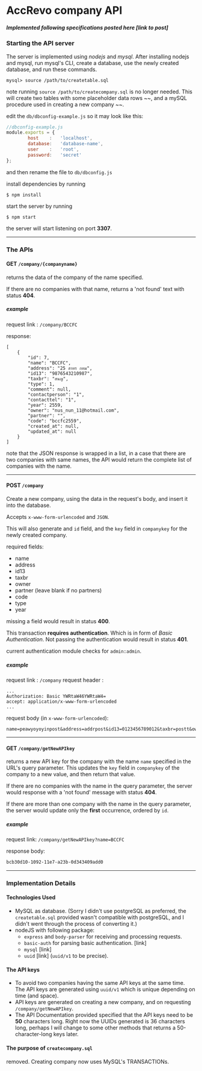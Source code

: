 
# AccRevo company API
##### Implemented following specifications posted here [link to post]


### Starting the API server

The server is implemented using *nodejs* and *mysql*. 
After installing nodejs and mysql, run mysql's CLI, create a database, use the newly created database, and run these commands.
```
mysql> source /path/to/createtable.sql
```
note running `source /path/to/createcompany.sql` is no longer needed.
This will create two tables with some placeholder data rows ~~, and a mySQL procedure used in creating a new company ~~.

edit the `db/dbconfig-example.js` so it may look like this:
```js
//dbconfig-example.js
module.exports = {
        host    :   'localhost',
        database:   'database-name',
        user    :   'root', 
        password:   'secret'
};
```
and then rename the file to `db/dbconfig.js`

install dependencies by running
```
$ npm install
```

start the server by running
```
$ npm start
```
the server will start listening on port **3307**.

***

### The APIs

#### GET `/company/{companyname}`

returns the data of the company of the name specified.

If there are no companies with that name, returns a 'not found' text with status **404**.
##### example

request link : `/company/BCCFC`

response:
```
[
	{
		"id": 7,
		"name": "BCCFC",
		"address": "25 สาทร กทม",
		"id13": "9876543210987",
		"taxbr": "สนญ",
		"type": 1,
		"comment": null,
		"contactperson": "1",
		"contacttel": "1",
		"year": 2559,
		"owner": "nus_nun_11@hotmail.com",
		"partner": "",
		"code": "bccfc2559",
		"created_at": null,
		"updated_at": null
	}
]
```
note that the JSON response is wrapped in a list, in a case that there are two companies with same names, the API would return the complete list of companies with the name.

***

#### POST `/company`
Create a new company, using the data in the request's body, and insert it into the database.

Accepts `x-www-form-urlencoded` and `JSON`.

This will also generate and `id` field, and the `key` field in `companykey` for the newly created company.

required fields:

 - name
 - address
 - id13
 - taxbr
 - owner
 - partner (leave blank if no partners)
 - code
 - type
 - year

missing a field would result in status **400**.

This transaction **requires authentication**. Which is in form of *Basic Authentication*. Not passing the authentication would result in status **401**.

current authentication module checks for `admin:admin`.

##### example

request link : `/company`
request header : 
```http
...
Authorization: Basic YWRtaW46YWRtaW4=
accept: application/x-www-form-urlencoded
... 
```
request body (in `x-www-form-urlencoded`):
```http
name=peawyoyoyinpost&address=addrpost&id13=0123456789012&taxbr=postt&owner=peaw3&partner=&code=postedcode&type=1&year=2018
```

***

#### GET `/company/getNewAPIkey`

returns a new API key for the company with the name `name` specified in the URL's query parameter. This updates the `key` field in `companykey` of the company to a new value, and then return that value.

If there are no companies with the name in the query parameter, the server would response with a 'not found' message with status **404**.

If there are more than one company with the name in the query parameter, the server would update only the **first** occurrence, ordered by `id`.

##### example

request link: `/company/getNewAPIkey?name=BCCFC`

response body:

```html
bcb30d10-1092-11e7-a23b-0d343409add0
```

***

### Implementation Details

#### Technologies Used

 - MySQL as database. (Sorry I didn't use postgreSQL as preferred, the `createtable.sql` provided wasn't compatible with postgreSQL, and I didn't went through the process of converting it.)
 - nodeJS with following package:
	 - `express` and `body-parser` for receiving and processing requests.
	 - `basic-auth` for parsing basic authentication. [link]
	 - `mysql` [link]
	 - `uuid` [link] (`uuid/v1` to be precise).

#### The API keys 

 - To avoid two companies having the same API keys at the same time. The API keys are generated using `uuid/v1` which is unique depending on time (and space).
 - API keys are generated on creating a new company, and on requesting `/company/getNewAPIkey`.
 - The API Documentation provided specified that the API keys need to be **50** characters long. Right now the UUIDs generated is 36 characters long, perhaps I will change to some other methods that returns a 50-character-long keys later.

#### The purpose of `createcompany.sql`

removed. Creating company now uses MySQL's TRANSACTIONs.
